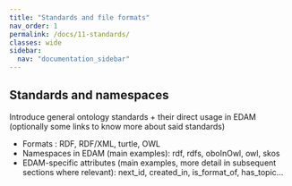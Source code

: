 ```yaml
---
title: "Standards and file formats"
nav_order: 1
permalink: /docs/11-standards/
classes: wide
sidebar:
  nav: "documentation_sidebar"
---
```


## Standards and namespaces

Introduce general ontology standards + their direct usage in EDAM (optionally some links to know more about said standards)

* Formats : RDF, RDF/XML, turtle, OWL
* Namespaces in EDAM (main examples): rdf, rdfs, oboInOwl, owl, skos 
* EDAM-specific attributes (main examples, more detail in subsequent sections where relevant): next_id, created_in, is_format_of, has_topic...
